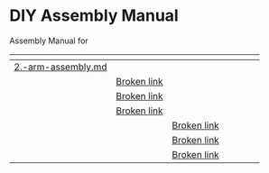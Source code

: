 # DIY Assembly Manual

Assembly Manual for&#x20;

<table data-view="cards"><thead><tr><th data-type="content-ref"></th><th data-type="content-ref"></th><th data-type="content-ref"></th><th data-hidden></th><th data-hidden></th><th data-hidden></th><th data-hidden data-type="files"></th></tr></thead><tbody><tr><td><a href="2.-arm-assembly.md">2.-arm-assembly.md</a></td><td></td><td></td><td></td><td></td><td></td><td></td></tr><tr><td></td><td><a href="broken-reference">Broken link</a></td><td></td><td></td><td></td><td></td><td></td></tr><tr><td></td><td><a href="broken-reference">Broken link</a></td><td></td><td></td><td></td><td></td><td></td></tr><tr><td></td><td><a href="broken-reference">Broken link</a></td><td></td><td></td><td></td><td></td><td></td></tr><tr><td></td><td></td><td><a href="broken-reference">Broken link</a></td><td></td><td></td><td></td><td></td></tr><tr><td></td><td></td><td><a href="broken-reference">Broken link</a></td><td></td><td></td><td></td><td></td></tr><tr><td></td><td></td><td><a href="broken-reference">Broken link</a></td><td></td><td></td><td></td><td></td></tr></tbody></table>

##
